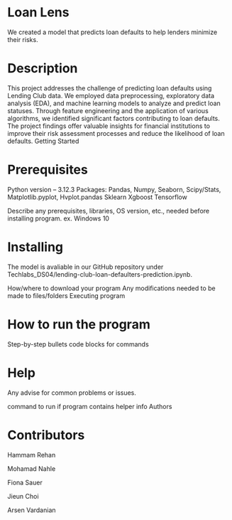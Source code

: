 # Loan Lens

We created a model that predicts loan defaults to help lenders minimize their risks. 

# Description

This project addresses the challenge of predicting loan defaults 
using Lending Club data. We employed data preprocessing, 
exploratory data analysis (EDA), and machine learning models to 
analyze and predict loan statuses. Through feature engineering 
and the application of various algorithms, we identified significant 
factors contributing to loan defaults. The project findings offer 
valuable insights for financial institutions to improve their risk 
assessment processes and reduce the likelihood of loan defaults. 
Getting Started

# Prerequisites 
Python version – 3.12.3
 Packages:
Pandas, Numpy, Seaborn, Scipy/Stats, Matplotlib.pyplot, Hvplot.pandas
Sklearn
Xgboost 
Tensorflow

Describe any prerequisites, libraries, OS version, etc., needed before installing program.
ex. Windows 10

# Installing
The model is avaliable in our GitHub repository under Techlabs_DS04/lending-club-loan-defaulters-prediction.ipynb. 


How/where to download your program
Any modifications needed to be made to files/folders
Executing program

# How to run the program
Step-by-step bullets
code blocks for commands

# Help

Any advise for common problems or issues.

command to run if program contains helper info
Authors

# Contributors 

Hammam Rehan 

Mohamad Nahle 

Fiona Sauer 

Jieun Choi 

Arsen Vardanian



